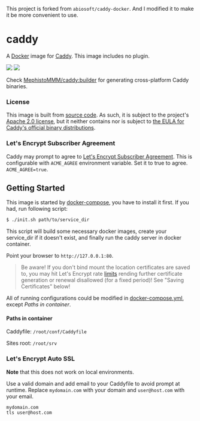 This project is forked from `abiosoft/caddy-docker`. And I modified it to make it be more convenient to use.

# caddy

A [Docker](https://docker.com) image for [Caddy](https://caddyserver.com). This image includes no plugin.


[![](https://images.microbadger.com/badges/image/abiosoft/caddy.svg)](https://microbadger.com/images/abiosoft/caddy "Get your own image badge on microbadger.com")
[![](https://img.shields.io/badge/version-0.11.0-blue.svg)](https://github.com/mholt/caddy/tree/v0.11.0)

Check [MephistoMMM/caddy:builder](https://github.com/MephistoMMM/caddy-docker/blob/master/BUILDER.md) for generating cross-platform Caddy binaries.

### License

This image is built from [source code](https://github.com/mholt/caddy). As such, it is subject to the project's [Apache 2.0 license](https://github.com/mholt/caddy/blob/baf6db5b570e36ea2fee30d50f879255a5895370/LICENSE.txt), but it neither contains nor is subject to [the EULA for Caddy's official binary distributions](https://github.com/mholt/caddy/blob/545fa844bbd188c1e5bff6926e5c410e695571a0/dist/EULA.txt).

### Let's Encrypt Subscriber Agreement
Caddy may prompt to agree to [Let's Encrypt Subscriber Agreement](https://letsencrypt.org/documents/2017.11.15-LE-SA-v1.2.pdf). This is configurable with `ACME_AGREE` environment variable. Set it to true to agree. `ACME_AGREE=true`.

## Getting Started

This image is started by [docker-compose](https://docs.docker.com/compose/), you have to install it first. If you had, run following script: 

```sh
$ ./init.sh path/to/service_dir
```

This script will build some necessary docker images, create your service_dir if it doesn't exist, and finally run the caddy server in docker container.

Point your browser to `http://127.0.0.1:80`.

> Be aware! If you don't bind mount the location certificates are saved to, you may hit Let's Encrypt rate [limits](https://letsencrypt.org/docs/rate-limits/) rending further certificate generation or renewal disallowed (for a fixed period)! See "Saving Certificates" below!

All of running configurations could be modified in [docker-compose.yml](https://github.com/MephistoMMM/caddy-docker/blob/master/docker-compose.yml), except *Paths in container*.

#### Paths in container

Caddyfile: `/root/conf/Caddyfile`

Sites root: `/root/srv`

### Let's Encrypt Auto SSL
**Note** that this does not work on local environments.

Use a valid domain and add email to your Caddyfile to avoid prompt at runtime.
Replace `mydomain.com` with your domain and `user@host.com` with your email.
```
mydomain.com
tls user@host.com
```
